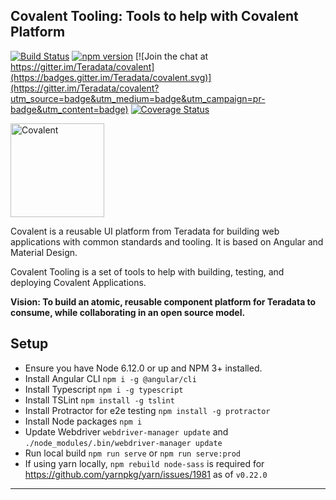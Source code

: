 ## Covalent Tooling: Tools to help with Covalent Platform

[![Build Status](https://travis-ci.org/Teradata/covalent.svg?branch=develop)](https://travis-ci.org/Teradata/covalent)
[![npm version](https://badge.fury.io/js/%40covalent%2Fcore.svg)](https://badge.fury.io/js/%40covalent%2Fcore)
[![Join the chat at https://gitter.im/Teradata/covalent](https://badges.gitter.im/Teradata/covalent.svg)](https://gitter.im/Teradata/covalent?utm_source=badge&utm_medium=badge&utm_campaign=pr-badge&utm_content=badge)
[![Coverage Status](https://coveralls.io/repos/github/Teradata/covalent/badge.svg)](https://coveralls.io/github/Teradata/covalent)

<img alt="Covalent" src="https://cdn.rawgit.com/Teradata/covalent/develop/src/app/assets/icons/covalent.svg" width="150">

Covalent is a reusable UI platform from Teradata for building web applications with common standards and tooling. It is based on Angular and Material Design.

Covalent Tooling is a set of tools to help with building, testing, and deploying Covalent Applications.

**Vision: To build an atomic, reusable component platform for Teradata to consume, while collaborating in an open source model.**

## Setup

* Ensure you have Node 6.12.0 or up and NPM 3+ installed.
* Install Angular CLI `npm i -g @angular/cli`
* Install Typescript `npm i -g typescript`
* Install TSLint `npm install -g tslint`
* Install Protractor for e2e testing `npm install -g protractor`
* Install Node packages `npm i`
* Update Webdriver `webdriver-manager update` and `./node_modules/.bin/webdriver-manager update`
* Run local build `npm run serve` or `npm run serve:prod`
* If using yarn locally, `npm rebuild node-sass` is required for https://github.com/yarnpkg/yarn/issues/1981 as of `v0.22.0`
---
